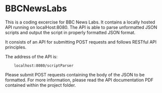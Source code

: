 # BBCNewsLabs

This is a coding excercise for BBC News Labs. It contains a locally hosted API running on localHost:8080. The 
API is able to parse unformatted JSON scripts and output the script in properly formatted JSON format. 

It consists of an API for submitting POST requests and follows RESTful API principles. 

The address of the API is:

        localhost:8080/scriptParser
        
Please submit POST requests containing the body of the JSON to be formatted. For more information, please read the API documentation PDF contained within the project folder. 
